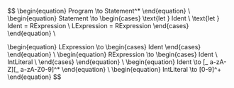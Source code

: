 $$
\begin{equation}
    Program \to Statement^*
\end{equation}
\\
\begin{equation}
    Statement \to \begin{cases}
        \text{let } Ident \\
        \text{let } Ident = RExpression \\
        LExpression = RExpression
    \end{cases}
\end{equation}
\\

\begin{equation}
    LExpression \to \begin{cases}
        Ident
    \end{cases}
\end{equation}
\\
\begin{equation}
    RExpression \to \begin{cases}
        Ident \\
        IntLiteral \\
    \end{cases}
\end{equation}
\\
\begin{equation}
    Ident \to [\_ a-zA-Z][\_ a-zA-Z0-9]^*
\end{equation}
\\
\begin{equation}
    IntLiteral \to [0-9]^+
\end{equation}
$$

